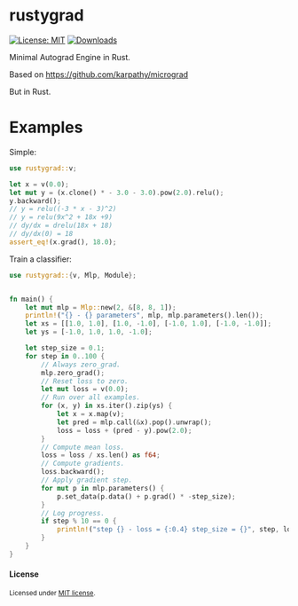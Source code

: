 # rustygrad
[![License: MIT](https://img.shields.io/badge/License-MIT-yellow.svg)](https://opensource.org/licenses/MIT)
[![Downloads](https://img.shields.io/crates/d/rustygrad.svg)](#downloads)


 Minimal Autograd Engine in Rust.

Based on <https://github.com/karpathy/micrograd>

But in Rust.

# Examples

Simple:

```rust
use rustygrad::v;

let x = v(0.0);
let mut y = (x.clone() * - 3.0 - 3.0).pow(2.0).relu();
y.backward();
// y = relu((-3 * x - 3)^2)
// y = relu(9x^2 + 18x +9)
// dy/dx = drelu(18x + 18)
// dy/dx(0) = 18
assert_eq!(x.grad(), 18.0);
```

Train a classifier:

```rust
use rustygrad::{v, Mlp, Module};


fn main() {
    let mut mlp = Mlp::new(2, &[8, 8, 1]);
    println!("{} - {} parameters", mlp, mlp.parameters().len());
    let xs = [[1.0, 1.0], [1.0, -1.0], [-1.0, 1.0], [-1.0, -1.0]];
    let ys = [-1.0, 1.0, 1.0, -1.0];

    let step_size = 0.1;
    for step in 0..100 {
        // Always zero_grad.
        mlp.zero_grad();
        // Reset loss to zero.
        let mut loss = v(0.0);
        // Run over all examples.
        for (x, y) in xs.iter().zip(ys) {
            let x = x.map(v);
            let pred = mlp.call(&x).pop().unwrap();
            loss = loss + (pred - y).pow(2.0);
        }
        // Compute mean loss.
        loss = loss / xs.len() as f64;
        // Compute gradients.
        loss.backward();
        // Apply gradient step.
        for mut p in mlp.parameters() {
            p.set_data(p.data() + p.grad() * -step_size);
        }
        // Log progress.
        if step % 10 == 0 {
            println!("step {} - loss = {:0.4} step_size = {}", step, loss.data(), step_size);
        }
    }
}
```


#### License

<sup>
Licensed under <a href="LICENSE-MIT">MIT license</a>.
</sup>
